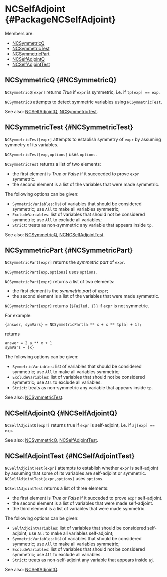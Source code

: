 # NCSelfAdjoint {#PackageNCSelfAdjoint}

Members are:

* [NCSymmetricQ](#NCSymmetricQ)
* [NCSymmetricTest](#NCSymmetricTest)
* [NCSymmetricPart](#NCSymmetricPart)
* [NCSelfAdjointQ](#NCSelfAdjointQ)
* [NCSelfAdjointTest](#NCSelfAdjointTest)

## NCSymmetricQ {#NCSymmetricQ}

`NCSymmetricQ[expr]` returns *True* if `expr` is symmetric, i.e. if `tp[exp] == exp`.

`NCSymmetricQ` attempts to detect symmetric variables using `NCSymmetricTest`.

See also:
[NCSelfAdjointQ](#NCSelfAdjointQ), [NCSymmetricTest](#NCSymmetricTest).

## NCSymmetricTest {#NCSymmetricTest}

`NCSymmetricTest[expr]` attempts to establish symmetry of `expr` by assuming symmetry of its variables.

`NCSymmetricTest[exp,options]` uses `options`.

`NCSymmetricTest` returns a list of two elements:

* the first element is *True* or *False* if it succeeded to prove `expr` symmetric.
* the second element is a list of the variables that were made symmetric.

The following options can be given:

* `SymmetricVariables`: list of variables that should be considered symmetric; use `All` to make all variables symmetric;
* `ExcludeVariables`: list of variables that should not be considered symmetric; use `All` to exclude all variables;
* `Strict`: treats as non-symmetric any variable that appears inside `tp`.

See also:
[NCSymmetricQ](#NCSymmetricQ), [NCNCSelfAdjointTest](#NCSelfAdjointTest).

## NCSymmetricPart {#NCSymmetricPart}

`NCSymmetricPart[expr]` returns the *symmetric part* of `expr`.

`NCSymmetricPart[exp,options]` uses `options`.

`NCSymmetricPart[expr]` returns a list of two elements:

* the first element is the *symmetric part* of `expr`;
* the second element is a list of the variables that were made symmetric.

`NCSymmetricPart[expr]` returns `{$Failed, {}}` if `expr` is not symmetric.

For example:

    {answer, symVars} = NCSymmetricPart[a ** x + x ** tp[a] + 1];
	
returns

    answer = 2 a ** x + 1
	symVars = {x}
	
The following options can be given:

* `SymmetricVariables`: list of variables that should be considered symmetric; use `All` to make all variables symmetric;
* `ExcludeVariables`: list of variables that should not be considered symmetric; use `All` to exclude all variables.
* `Strict`: treats as non-symmetric any variable that appears inside `tp`.

See also:
[NCSymmetricTest](#NCSymmetricTest).


## NCSelfAdjointQ {#NCSelfAdjointQ}

`NCSelfAdjointQ[expr]` returns true if `expr` is self-adjoint, i.e. if `aj[exp] == exp`.

See also:
[NCSymmetricQ](#NCSymmetricQ), [NCSelfAdjointTest](#NCSelfAdjointTest).

## NCSelfAdjointTest {#NCSelfAdjointTest}

`NCSelfAdjointTest[expr]` attempts to establish whether `expr` is self-adjoint by assuming that some of its variables are self-adjoint or symmetric.
`NCSelfAdjointTest[expr,options]` uses `options`.

`NCSelfAdjointTest` returns a list of three elements:

* the first element is *True* or *False* if it succeded to prove `expr` self-adjoint.
* the second element is a list of variables that were made self-adjoint.
* the third element is a list of variables that were made symmetric.

The following options can be given:

* `SelfAdjointVariables`: list of variables that should be considered self-adjoint; use `All` to make all variables self-adjoint;
* `SymmetricVariables`: list of variables that should be considered symmetric; use `All` to make all variables symmetric;
* `ExcludeVariables`: list of variables that should not be considered symmetric; use `All` to exclude all variables.
* `Strict`: treats as non-self-adjoint any variable that appears inside `aj`.

See also:
[NCSelfAdjointQ](#NCSelfAdjointQ).
